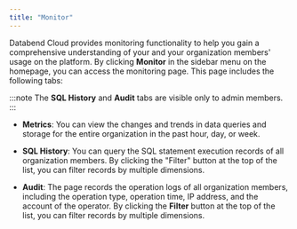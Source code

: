 ```yaml
---
title: "Monitor"
---
```


Databend Cloud provides monitoring functionality to help you gain a comprehensive understanding of your and your organization members' usage on the platform. By clicking **Monitor** in the sidebar menu on the homepage, you can access the monitoring page. This page includes the following tabs:

:::note
The **SQL History** and **Audit** tabs are visible only to admin members.
:::

- **Metrics**: You can view the changes and trends in data queries and storage for the entire organization in the past hour, day, or week.

- **SQL History**: You can query the SQL statement execution records of all organization members. By clicking the "Filter" button at the top of the list, you can filter records by multiple dimensions.

- **Audit**: The page records the operation logs of all organization members, including the operation type, operation time, IP address, and the account of the operator. By clicking the **Filter** button at the top of the list, you can filter records by multiple dimensions.